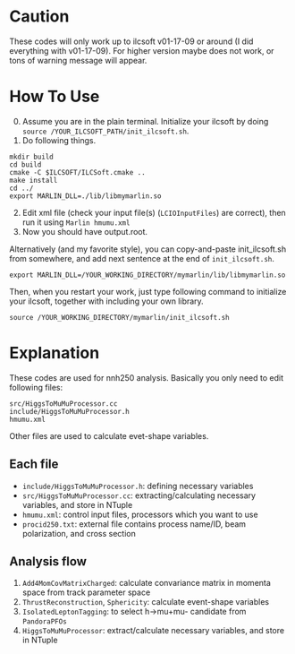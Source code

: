 # Caution
These codes will only work up to ilcsoft v01-17-09 or around (I did everything with v01-17-09).
For higher version maybe does not work, or tons of warning message will appear.

# How To Use
0. Assume you are in the plain terminal. Initialize your ilcsoft by doing `source /YOUR_ILCSOFT_PATH/init_ilcsoft.sh`.
1. Do following things.  
```
mkdir build
cd build  
cmake -C $ILCSOFT/ILCSoft.cmake ..  
make install  
cd ../  
export MARLIN_DLL=./lib/libmymarlin.so
```  
2. Edit xml file (check your input file(s) (`LCIOInputFiles`) are correct), then run it using `Marlin hmumu.xml`
3. Now you should have output.root.

Alternatively (and my favorite style), you can copy-and-paste init_ilcsoft.sh from somewhere, and add next sentence at the end of `init_ilcsoft.sh`.  
```
export MARLIN_DLL=/YOUR_WORKING_DIRECTORY/mymarlin/lib/libmymarlin.so
```
Then, when you restart your work, just type following command to initialize your ilcsoft, together with including your own library.
```
source /YOUR_WORKING_DIRECTORY/mymarlin/init_ilcsoft.sh
```

# Explanation
These codes are used for nnh250 analysis.
Basically you only need to edit following files:
```
src/HiggsToMuMuProcessor.cc  
include/HiggsToMuMuProcessor.h  
hmumu.xml
```
Other files are used to calculate evet-shape variables.

## Each file
- `include/HiggsToMuMuProcessor.h`: defining necessary variables
- `src/HiggsToMuMuProcessor.cc`: extracting/calculating necessary variables, and store in NTuple
- `hmumu.xml`: control input files, processors which you want to use
- `procid250.txt`: external file contains process name/ID, beam polarization, and cross section

## Analysis flow
1. `Add4MomCovMatrixCharged`: calculate convariance matrix in momenta space from track parameter space
2. `ThrustReconstruction`, `Sphericity`: calculate event-shape variables
3. `IsolatedLeptonTagging`: to select h->mu+mu- candidate from `PandoraPFOs`
4. `HiggsToMuMuProcessor`: extract/calculate necessary variables, and store in NTuple
